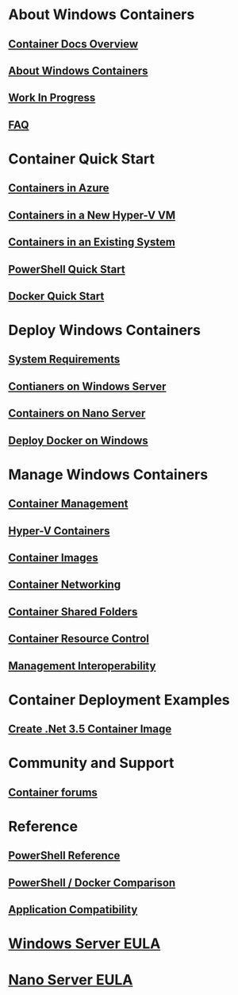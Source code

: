 # About Windows Containers
## [Container Docs Overview](./containers_welcome.md)
## [About Windows Containers](about/about_overview.md)
## [Work In Progress](about/work_in_progress.md)
## [FAQ](about/faq.md)
# Container Quick Start
## [Containers in Azure](quick_start/azure_setup.md)
## [Containers in a New Hyper-V VM](quick_start/container_setup.md)
## [Containers in an Existing System](quick_start/inplace_setup.md)
## [PowerShell Quick Start](quick_start/manage_powershell.md)
## [Docker Quick Start](quick_start/manage_docker.md)
# Deploy Windows Containers
## [System Requirements](deployment/system_requirements.md)
## [Contianers on Windows Server](deployment/deployment.md)
## [Containers on Nano Server](deployment/deployment_nano.md)
## [Deploy Docker on Windows](deployment/docker_windows.md)
# Manage Windows Containers
## [Container Management](management/manage_containers.md)
## [Hyper-V Containers](management/hyperv_container.md)
## [Container Images](management/manage_images.md)
## [Container Networking](management/container_networking.md)
## [Container Shared Folders](management/manage_data.md)
## [Container Resource Control](management/manage_resources.md)
## [Management Interoperability](management/hcs_powershell.md)
# Container Deployment Examples
## [Create .Net 3.5 Container Image](examples/dotnet35.md)
# Community and Support
## [Container forums](https://social.msdn.microsoft.com/Forums/en-US/home?forum=windowscontainers)
# Reference
## [PowerShell Reference](https://technet.microsoft.com/en-us/library/mt433069.aspx )
## [PowerShell / Docker Comparison](reference/ps_docker_comparison.md)
## [Application Compatibility](reference/app_compat.md)

# [Windows Server EULA](EULA.md)
# [Nano Server EULA](Nano_EULA.md)

